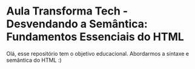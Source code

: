 # Aula Transforma Tech - Desvendando a Semântica: Fundamentos Essenciais do HTML
Olá, esse repositório tem o objetivo educacional. Abordarmos a sintaxe e semântica do HTML :)
